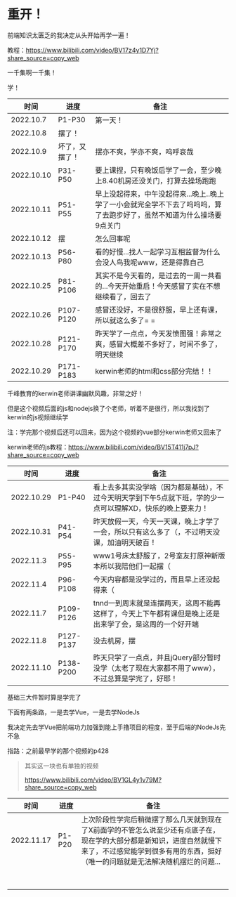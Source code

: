 # 重开！

前端知识太匮乏的我决定从头开始再学一遍！

教程：https://www.bilibili.com/video/BV17z4y1D7Yj?share_source=copy_web

一千集啊一千集！

学！

| 时间       | 进度           | 备注                                                         |
| ---------- | -------------- | ------------------------------------------------------------ |
| 2022.10.7  | P1-P30         | 第一天！                                                     |
| 2022.10.8  | 摆了！         |                                                              |
| 2022.10.9  | 坏了，又摆了！ | 摆亦不爽，学亦不爽，呜呼哀哉                                 |
| 2022.10.10 | P31-P50        | 要上课捏，只有晚饭后学了一会，至少晚上8.40机房还没关门，打算去操场跑跑 |
| 2022.10.11 | P51-P55        | 早上没起得来，中午没起得来...晚上..晚上学了一小会就完全学不下去了呜呜呜，算了去跑步好了，虽然不知道为什么操场要9点关门 |
| 2022.10.12 | 摆             | 怎么回事呢                                                   |
| 2022.10.13 | P56-P80        | 看的好慢...找人一起学习互相监督为什么会没人鸟我呢www，还是得靠自己 |
| 2022.10.25 | P81-P106       | 其实不是今天看的，是过去的一周一共看的...今天开始重启！今天感冒了实在不想继续看了，回去了 |
| 2022.10.26 | P107-P120      | 感冒还没好，不是很舒服，早上还有课，所以就这么多了= =        |
| 2022.10.28 | P121-P170      | 昨天学了一点点，今天发愤图强！非常之爽，感冒大概差不多好了，时间不多了，明天继续 |
| 2022.10.29 | P171-P183      | kerwin老师的html和css部分完结！！                            |

千峰教育的kerwin老师讲课幽默风趣，非常之好！

但是这个视频后面的js和nodejs换了个老师，听着不是很行，所以我找到了kerwin的js视频继续学

注：学完那个视频后还可以回来，因为这个视频的vue部分kerwin老师又回来了

kerwin老师的js教程：https://www.bilibili.com/video/BV15T411j7pJ?share_source=copy_web

| 时间       | 进度      | 备注                                                         |
| ---------- | --------- | ------------------------------------------------------------ |
| 2022.10.29 | P1-P40    | 看上去多其实没学啥（因为都是基础），不过今天明天学到下午5点就下班，学的少一点可以理解XD，快乐的晚上要来力！ |
| 2022.10.31 | P41-P54   | 昨天放假一天，今天一天课，晚上才学了一会，所以只有这么多了（，不过明天没课，加油明天破百！ |
| 2022.11.3  | P55-P95   | www1号床太舒服了，2号室友打原神新版本所以我陪他们一起摆（    |
| 2022.11.4  | P96-P108  | 今天内容都是没学过的，而且早上还没起得来（                   |
| 2022.11.7  | P109-P126 | tnnd一到周末就是连摆两天，这周不能再这样了，今天上下午都有课但是晚上还是出来学了会，是这周的一个好开端 |
| 2022.11.8  | P127-P137 | 没去机房，摆                                                 |
| 2022.11.10 | P138-P200 | 昨天只学了一点点，并且jQuery部分暂时没学（太老了现在大家都不用了www），不过总算是学完了，好耶！ |

基础三大件暂时算是学完了

下面有两条路，一是去学Vue，一是去学NodeJs

我决定先去学Vue把前端功力加强到能上手撸项目的程度，至于后端的NodeJs先不急

指路：之前最早学的那个视频的p428

> 其实这一块也有单独的视频
>
> https://www.bilibili.com/video/BV1GL4y1v79M?share_source=copy_web

| 时间       | 进度   | 备注                                                         |
| ---------- | ------ | ------------------------------------------------------------ |
| 2022.11.17 | P1-P20 | 上次阶段性学完后稍微摆了那么几天就到现在了X前面学的不管怎么说至少还有点底子在，现在学的大部分都是新知识，进度自然就慢下来了，不过感觉能学到很多有用的东西，挺好（唯一的问题就是无法解决随机摆烂的问题... |
|            |        |                                                              |
|            |        |                                                              |
|            |        |                                                              |
|            |        |                                                              |
|            |        |                                                              |
|            |        |                                                              |
|            |        |                                                              |
|            |        |                                                              |


